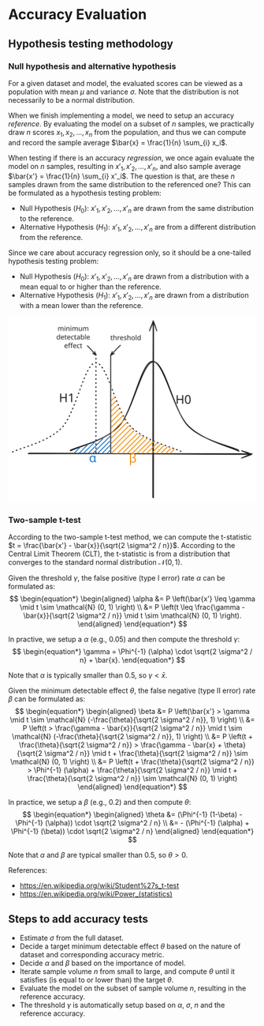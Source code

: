 # Accuracy Evaluation

## Hypothesis testing methodology

### Null hypothesis and alternative hypothesis

For a given dataset and model, the evaluated scores can be viewed as a population with mean $\mu$ and variance $\sigma$. Note that the distribution is not necessarily to be a normal distribution.

When we finish implementing a model, we need to setup an accuracy *reference*. By evaluating the model on a subset of $n$ samples, we practically draw $n$ scores $x_1, x_2, \dots, x_n$ from the population, and thus we can compute and record the sample average $\bar{x} = \frac{1}{n} \sum_{i} x_i$.

When testing if there is an accuracy *regression*, we once again evaluate the model on $n$ samples, resulting in $x'_1, x'_2, \dots, x'_n$, and also sample average $\bar{x'} = \frac{1}{n} \sum_{i} x'_i$. The question is that, are these $n$ samples drawn from the same distribution to the referenced one? This can be formulated as a hypothesis testing problem:

* Null Hypothesis ($H_0$): $x'_1, x'_2, \dots, x'_n$ are drawn from the same distribution to the reference.
* Alternative Hypothesis ($H_1$): $x'_1, x'_2, \dots, x'_n$ are from a different distribution from the reference.

Since we care about accuracy regression only, so it should be a one-tailed hypothesis testing problem:

* Null Hypothesis ($H_0$): $x'_1, x'_2, \dots, x'_n$ are drawn from a distribution with a mean equal to or higher than the reference.
* Alternative Hypothesis ($H_1$): $x'_1, x'_2, \dots, x'_n$ are drawn from a distribution with a mean lower than the reference.

![Hypothesis Testing](./media/hypothesis-testing.svg)

### Two-sample t-test

According to the two-sample t-test method, we can compute the t-statistic $t = \frac{\bar{x'} - \bar{x}}{\sqrt{2 \sigma^2 / n}}$. According to the Central Limit Theorem (CLT), the t-statistic is from a distribution that converges to the standard normal distribution $\mathcal{N} (0, 1)$.

Given the threshold $\gamma$, the false positive (type I error) rate $\alpha$ can be formulated as:
$$
\begin{equation*}
\begin{aligned}
\alpha &= P \left(\bar{x'} \leq \gamma \mid t \sim \mathcal{N} (0, 1) \right) \\
&= P \left(t \leq \frac{\gamma - \bar{x}}{\sqrt{2 \sigma^2 / n}} \mid t \sim \mathcal{N} (0, 1) \right).
\end{aligned}
\end{equation*}
$$

In practive, we setup a $\alpha$ (e.g., 0.05) and then compute the threshold $\gamma$:
$$
\begin{equation*}
\gamma = \Phi^{-1} (\alpha) \cdot \sqrt{2 \sigma^2 / n} + \bar{x}.
\end{equation*}
$$

Note that $\alpha$ is typically smaller than 0.5, so $\gamma < \bar{x}$.

Given the minimum detectable effect $\theta$, the false negative (type II error) rate $\beta$ can be formulated as:
$$
\begin{equation*}
\begin{aligned}
\beta &= P \left(\bar{x'} > \gamma \mid t \sim \mathcal{N} (-\frac{\theta}{\sqrt{2 \sigma^2 / n}}, 1) \right) \\
&= P \left(t > \frac{\gamma - \bar{x}}{\sqrt{2 \sigma^2 / n}} \mid t \sim \mathcal{N} (-\frac{\theta}{\sqrt{2 \sigma^2 / n}}, 1) \right) \\
&= P \left(t + \frac{\theta}{\sqrt{2 \sigma^2 / n}} > \frac{\gamma - \bar{x} + \theta}{\sqrt{2 \sigma^2 / n}} \mid t + \frac{\theta}{\sqrt{2 \sigma^2 / n}} \sim \mathcal{N} (0, 1) \right) \\
&= P \left(t + \frac{\theta}{\sqrt{2 \sigma^2 / n}} > \Phi^{-1} (\alpha) + \frac{\theta}{\sqrt{2 \sigma^2 / n}} \mid t + \frac{\theta}{\sqrt{2 \sigma^2 / n}} \sim \mathcal{N} (0, 1) \right)
\end{aligned}
\end{equation*}
$$

In practice, we setup a $\beta$ (e.g., 0.2) and then compute $\theta$:
$$
\begin{equation*}
\begin{aligned}
\theta &= (\Phi^{-1} (1-\beta) - \Phi^{-1} (\alpha)) \cdot \sqrt{2 \sigma^2 / n} \\
&= - (\Phi^{-1} (\alpha) + \Phi^{-1} (\beta)) \cdot \sqrt{2 \sigma^2 / n}
\end{aligned}
\end{equation*}
$$

Note that $\alpha$ and $\beta$ are typical smaller than 0.5, so $\theta > 0$.

References:
* https://en.wikipedia.org/wiki/Student%27s_t-test
* https://en.wikipedia.org/wiki/Power_(statistics)

## Steps to add accuracy tests

* Estimate $\sigma$ from the full dataset.
* Decide a target minimum detectable effect $\theta$ based on the nature of dataset and corresponding accuracy metric.
* Decide $\alpha$ and $\beta$ based on the importance of model.
* Iterate sample volume $n$ from small to large, and compute $\theta$ until it satisfies (is equal to or lower than) the target $\theta$.
* Evaluate the model on the subset of sample volume $n$, resulting in the reference accuracy.
* The threshold $\gamma$ is automatically setup based on $\alpha$, $\sigma$, $n$ and the reference accuracy.
